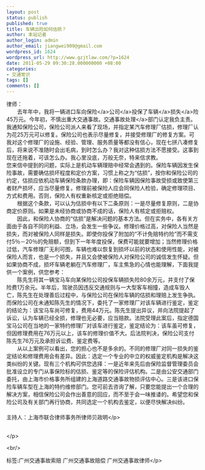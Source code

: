 ```yaml
---
layout: post
status: publish
published: true
title: 车辆出险如何估损？
author: 本站记者
author_login: admin
author_email: jiangwei909@gmail.com
wordpress_id: 1624
wordpress_url: http://www.gzjtlaw.com/?p=1624
date: 2011-05-29 09:30:28.000000000 +08:00
categories:
- 交通常识
tags: []
comments: []
---
```

<p><p>律师：<br>　　去年年中，我将一辆进口车向<a><a>保险<&#47;a>公司<&#47;a>投保了<a>车辆<&#47;a><a>损失<&#47;a>险45万元。今年初，不慎出重大交通事故。<a>交通事故处理<&#47;a>部门认定我负主责。我通知保险公司，保险公司派人来看了现场，并指定某汽车修理厂估损，修理厂认为花25万元可以修复。保险公司也表示尽量修复，并接受修理厂的修复方案。可我对这个修理厂的设施、经验、管理、服务质量等都没有信心，现在七拼八凑修复后，将来说不准随时会出毛病，到时怎么办？我对这种估损方法不愿接受。这事到现在还拖着，可该怎么办。我心里没底，万般无奈，特来信求教。<br>您来信中提到的问题，实际上是机动车辆理赔中经常会遇到的。保险车辆因发生保险事故，需要确估损坏程度和定价方案，习惯上称之为&ldquo;估损&rdquo;，按你和保险公司的约定，估损应依机动车辆保险条款办理，即：保险车辆因保险事故受损或致使第三者财产损坏，应当尽量修复。修理前被保险人应会同保险人检验，确定修理项目、方式和费用。否则，保险人有权重新核定或拒绝赔偿。<br>　　根据这个条款，可以认为估损中有以下二条原则：一是尽量修复原则，二是协商定价原则。如果是未经协商或协商不成的话，保险人有核定或拒赔权。<br>　　因此，和保险人协商的&ldquo;估损&rdquo;是解决问题的基本方法。但在实务中，各有关方面由于各自不同的利益、立场，会发生一些争议。修理价格过高，对保险人当然是损失，而对被保险人同样是损失。即使你投保了附加的&ldquo;不计免赔特约险&rdquo;而不需支付5％－20％的免赔额，但到下一年年度投保，保费可能就要增加；当然修理价格过低，汽车修理厂无利可图，车辆也难以恢复到损坏以前的状态和使用性能，对被保险人而言，也是一个损失，并且又会使被保险人对保险公司的诚信发生怀疑。但如果协商不成，损坏车辆老躺在汽车修理厂，车主焦急的心情也能理解，下面我提供一个案例，供您参考：<br>　　陈先生将其一辆宝马车向某保险公司投保车辆损失险80余万元，并支付了保险费1万余元。半年后，驾驶员因违反交通规则与一大型客车相撞，造成车毁人亡，陈先生在处理善后过程中，与保险公司在保险车辆的估损和理赔上发生争执。而保险公司在未通知陈先生的情况下，委托了一家修理厂对该车辆进行鉴定，鉴定的结论为：该宝马车尚可修复，费用44万元。陈先生提出异议，并向法院提起了诉讼，认为车辆已经全损，修理也无必要，应当赔款。法院受理此案后，指定德国宝马公司在当地的一家特约修理厂对该车进行鉴定，鉴定结论为：该车虽可修复，但因修理费用在76万元以上，该车的修理价值不大。后法院判决，保险公司支付陈先生76万元及承担诉讼费、鉴定费等。<br>　　从以上案例可以看出，您的担心也不是多余的。不同的修理厂对同一损失的鉴定结论和修理费用会有差异。因此：选定一个专业的中立的权威鉴定机构是解决这类纠纷的关键。现有三个机构可供您选择：一是近年来先后由保险监督管理委员会批准设立的专门从事保险标的估损、鉴定等的保险评估机构。二是由公安交通部门委托，由上海市价格事务所组建的上海道路交通事故物损评估中心。三是该进口保险车辆车型在上海的特约维修部门。您可前去咨询了解，只要您能提出一个合理的解决方案，相信保险公司会作出善意的回应，而不至于会一味推诿的。希望您和保险公司及有关部门再行协商，共同选定一个机构去鉴定，以便尽快解决纠纷。<br>　　<br>主持人：上海市联合律师事务所律师贝政明<&#47;p><br><p><br><&#47;p><br&#47;><p>标签:广州交通事故索赔 广州交通事故赔偿 广州交通事故律师<&#47;p>
